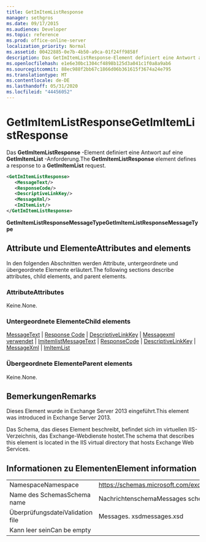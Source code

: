 ```yaml
---
title: GetImItemListResponse
manager: sethgros
ms.date: 09/17/2015
ms.audience: Developer
ms.topic: reference
ms.prod: office-online-server
localization_priority: Normal
ms.assetid: 00422885-0e7b-4b50-a9ca-01f24ff9858f
description: Das GetImItemListResponse-Element definiert eine Antwort auf eine GetImItemList-Anforderung.
ms.openlocfilehash: e1e6e30bc1304cf4898b125d3a041c1f0a8a9ab6
ms.sourcegitcommit: 88ec988f2bb67c1866d06b361615f3674a24e795
ms.translationtype: MT
ms.contentlocale: de-DE
ms.lasthandoff: 05/31/2020
ms.locfileid: "44456052"
---
```

# <a name="getimitemlistresponse"></a><span data-ttu-id="8106b-103">GetImItemListResponse</span><span class="sxs-lookup"><span data-stu-id="8106b-103">GetImItemListResponse</span></span>

<span data-ttu-id="8106b-104">Das **GetImItemListResponse** -Element definiert eine Antwort auf eine **GetImItemList** -Anforderung.</span><span class="sxs-lookup"><span data-stu-id="8106b-104">The **GetImItemListResponse** element defines a response to a **GetImItemList** request.</span></span> 
  
```XML
<GetImItemListResponse>
   <MessageText/>
   <ResponseCode/>
   <DescriptiveLinkKey/>
   <MessageXml/>
   <ImItemList/>
</GetImItemListResponse>
```

 <span data-ttu-id="8106b-105">**GetImItemListResponseMessageType**</span><span class="sxs-lookup"><span data-stu-id="8106b-105">**GetImItemListResponseMessageType**</span></span>
## <a name="attributes-and-elements"></a><span data-ttu-id="8106b-106">Attribute und Elemente</span><span class="sxs-lookup"><span data-stu-id="8106b-106">Attributes and elements</span></span>

<span data-ttu-id="8106b-107">In den folgenden Abschnitten werden Attribute, untergeordnete und übergeordnete Elemente erläutert.</span><span class="sxs-lookup"><span data-stu-id="8106b-107">The following sections describe attributes, child elements, and parent elements.</span></span>
  
### <a name="attributes"></a><span data-ttu-id="8106b-108">Attribute</span><span class="sxs-lookup"><span data-stu-id="8106b-108">Attributes</span></span>

<span data-ttu-id="8106b-109">Keine.</span><span class="sxs-lookup"><span data-stu-id="8106b-109">None.</span></span>
  
### <a name="child-elements"></a><span data-ttu-id="8106b-110">Untergeordnete Elemente</span><span class="sxs-lookup"><span data-stu-id="8106b-110">Child elements</span></span>

<span data-ttu-id="8106b-111">[MessageText](messagetext.md)  |  [Response Code](responsecode.md)  |  [DescriptiveLinkKey](descriptivelinkkey.md)  |  [Messagexml verwendet](messagexml.md)  |  [Imitemlist](imitemlist.md)</span><span class="sxs-lookup"><span data-stu-id="8106b-111">[MessageText](messagetext.md) | [ResponseCode](responsecode.md) | [DescriptiveLinkKey](descriptivelinkkey.md) | [MessageXml](messagexml.md) | [ImItemList](imitemlist.md)</span></span>
  
### <a name="parent-elements"></a><span data-ttu-id="8106b-112">Übergeordnete Elemente</span><span class="sxs-lookup"><span data-stu-id="8106b-112">Parent elements</span></span>

<span data-ttu-id="8106b-113">Keine.</span><span class="sxs-lookup"><span data-stu-id="8106b-113">None.</span></span>
  
## <a name="remarks"></a><span data-ttu-id="8106b-114">Bemerkungen</span><span class="sxs-lookup"><span data-stu-id="8106b-114">Remarks</span></span>

<span data-ttu-id="8106b-115">Dieses Element wurde in Exchange Server 2013 eingeführt.</span><span class="sxs-lookup"><span data-stu-id="8106b-115">This element was introduced in Exchange Server 2013.</span></span>
  
<span data-ttu-id="8106b-116">Das Schema, das dieses Element beschreibt, befindet sich im virtuellen IIS-Verzeichnis, das Exchange-Webdienste hostet.</span><span class="sxs-lookup"><span data-stu-id="8106b-116">The schema that describes this element is located in the IIS virtual directory that hosts Exchange Web Services.</span></span>
  
## <a name="element-information"></a><span data-ttu-id="8106b-117">Informationen zu Elementen</span><span class="sxs-lookup"><span data-stu-id="8106b-117">Element information</span></span>

|||
|:-----|:-----|
|<span data-ttu-id="8106b-118">Namespace</span><span class="sxs-lookup"><span data-stu-id="8106b-118">Namespace</span></span>  <br/> |https://schemas.microsoft.com/exchange/services/2006/messages  <br/> |
|<span data-ttu-id="8106b-119">Name des Schemas</span><span class="sxs-lookup"><span data-stu-id="8106b-119">Schema name</span></span>  <br/> |<span data-ttu-id="8106b-120">Nachrichtenschema</span><span class="sxs-lookup"><span data-stu-id="8106b-120">Messages schema</span></span>  <br/> |
|<span data-ttu-id="8106b-121">Überprüfungsdatei</span><span class="sxs-lookup"><span data-stu-id="8106b-121">Validation file</span></span>  <br/> |<span data-ttu-id="8106b-122">Messages. xsd</span><span class="sxs-lookup"><span data-stu-id="8106b-122">messages.xsd</span></span>  <br/> |
|<span data-ttu-id="8106b-123">Kann leer sein</span><span class="sxs-lookup"><span data-stu-id="8106b-123">Can be empty</span></span>  <br/> ||
   

